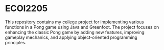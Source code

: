# ECOI2205
This repository contains my college project for implementing various functions in a Pong game using Java and Greenfoot. The project focuses on enhancing the classic Pong game by adding new features, improving gameplay mechanics, and applying object-oriented programming principles.
